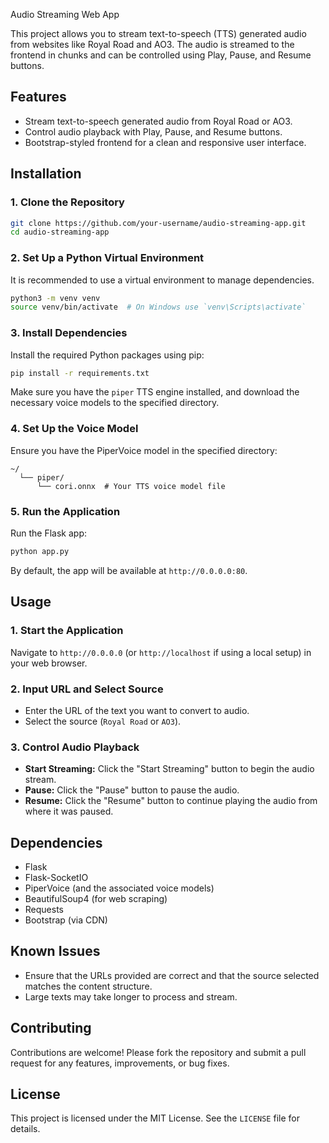  Audio Streaming Web App

This project allows you to stream text-to-speech (TTS) generated audio from websites like Royal Road and AO3. The audio is streamed to the frontend in chunks and can be controlled using Play, Pause, and Resume buttons.

## Features

- Stream text-to-speech generated audio from Royal Road or AO3.
- Control audio playback with Play, Pause, and Resume buttons.
- Bootstrap-styled frontend for a clean and responsive user interface.

## Installation

### 1. Clone the Repository

```bash
git clone https://github.com/your-username/audio-streaming-app.git
cd audio-streaming-app
```

### 2. Set Up a Python Virtual Environment

It is recommended to use a virtual environment to manage dependencies.

```bash
python3 -m venv venv
source venv/bin/activate  # On Windows use `venv\Scripts\activate`
```

### 3. Install Dependencies

Install the required Python packages using pip:

```bash
pip install -r requirements.txt
```

Make sure you have the `piper` TTS engine installed, and download the necessary voice models to the specified directory. 

### 4. Set Up the Voice Model

Ensure you have the PiperVoice model in the specified directory:

```plaintext
~/
  └── piper/
      └── cori.onnx  # Your TTS voice model file
```

### 5. Run the Application

Run the Flask app:

```bash
python app.py
```

By default, the app will be available at `http://0.0.0.0:80`.

## Usage

### 1. Start the Application

Navigate to `http://0.0.0.0` (or `http://localhost` if using a local setup) in your web browser.

### 2. Input URL and Select Source

- Enter the URL of the text you want to convert to audio.
- Select the source (`Royal Road` or `AO3`).

### 3. Control Audio Playback

- **Start Streaming:** Click the "Start Streaming" button to begin the audio stream.
- **Pause:** Click the "Pause" button to pause the audio.
- **Resume:** Click the "Resume" button to continue playing the audio from where it was paused.

## Dependencies

- Flask
- Flask-SocketIO
- PiperVoice (and the associated voice models)
- BeautifulSoup4 (for web scraping)
- Requests
- Bootstrap (via CDN)

## Known Issues

- Ensure that the URLs provided are correct and that the source selected matches the content structure.
- Large texts may take longer to process and stream.

## Contributing

Contributions are welcome! Please fork the repository and submit a pull request for any features, improvements, or bug fixes.

## License

This project is licensed under the MIT License. See the `LICENSE` file for details.

